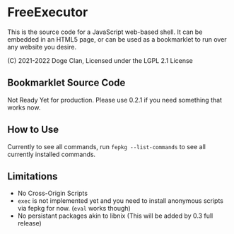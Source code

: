 # FreeExecutor
This is the source code for a JavaScript web-based shell. It can be embedded in an HTML5 page, or can be used as a bookmarklet to run over any website you desire.

(C) 2021-2022 Doge Clan, Licensed under the LGPL 2.1 License

## Bookmarklet Source Code
Not Ready Yet for production. Please use 0.2.1 if you need something that works now.

## How to Use
Currently to see all commands, run `fepkg --list-commands` to see all currently installed commands.

## Limitations
- No Cross-Origin Scripts
- `exec` is not implemented yet and you need to install anonymous scripts via fepkg for now. (`eval` works though)
- No persistant packages akin to libnix (This will be added by 0.3 full release)
